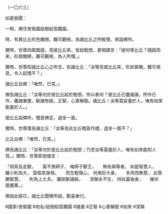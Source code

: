 （一〇六三）

如是我聞：

一時，佛住舍衛國祇樹給孤獨園。

時，有異比丘形色醜陋，難可觀視，為諸比丘之所輕慢，來詣佛所。

爾時，世尊四眾圍遶，見彼比丘來，皆起輕想，更相謂言：「彼何等比丘？隨路而來，形貌醜陋，難可觀視，為人所慢。」

爾時，世尊知諸比丘心之所念，告諸比丘：「汝等見彼比丘來，形狀甚醜，難可視見，令人起慢不？」

諸比丘白佛：「唯然，已見。」

佛告諸比丘：「汝等勿於彼比丘起於輕想。所以者何？彼比丘已盡諸漏，所作已作，離諸重擔，斷諸有結，正智，心善解脫。諸比丘！汝等莫妄量於人，唯有如來能量於人。」

彼比丘詣佛所，稽首佛足，退坐一面。

爾時，世尊復告諸比丘：「汝等見此比丘稽首作禮，退坐一面不？」

比丘白佛：「唯然，已見。」

佛告諸比丘：「汝等勿於是比丘起於輕想；乃至汝等莫量於人，唯有如來能知人耳。」爾時，世尊即說偈言：

「飛鳥及走獸，　　莫不畏師子，
唯師子獸王，　　無有與等者。
如是智慧人，　　雖小則為大，
莫取其身相，　　而生輕慢心。
何用巨大身，　　多肉而無慧，
此賢勝智慧，　　則為上士夫。
離欲斷諸結，　　涅槃永不生，
持此最後身，　　摧伏眾魔軍。」

佛說此經已，諸比丘聞佛所說，歡喜奉行。

#國家/舍衛國
#地名/祇樹給孤獨園
#諸漏
#正智
#心善解脫
#如來
#涅槃

